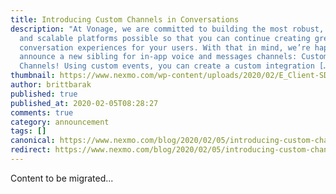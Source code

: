 ```yaml
---
title: Introducing Custom Channels in Conversations
description: "At Vonage, we are committed to building the most robust, flexible
  and scalable platforms possible so that you can continue creating great
  conversation experiences for your users. With that in mind, we’re happy to
  announce a new sibling for in-app voice and messages channels: Custom
  Channels! Using custom events, you can create a custom integration […]"
thumbnail: https://www.nexmo.com/wp-content/uploads/2020/02/E_Client-SDK-Update_1200x600.png
author: brittbarak
published: true
published_at: 2020-02-05T08:28:27
comments: true
category: announcement
tags: []
canonical: https://www.nexmo.com/blog/2020/02/05/introducing-custom-channel-in-conversations-dr
redirect: https://www.nexmo.com/blog/2020/02/05/introducing-custom-channel-in-conversations-dr
---
```

Content to be migrated...
